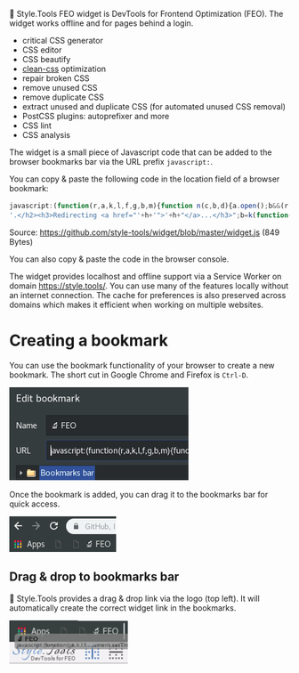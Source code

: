 🔬 Style.Tools FEO widget is DevTools for Frontend Optimization (FEO). The widget works offline and for pages behind a login.

- critical CSS generator
- CSS editor
- CSS beautify
- [clean-css](https://github.com/jakubpawlowicz/clean-css) optimization
- repair broken CSS
- remove unused CSS
- remove duplicate CSS
- extract unused and duplicate CSS (for automated unused CSS removal)
- PostCSS plugins: autoprefixer and more
- CSS lint
- CSS analysis

The widget is a small piece of Javascript code that can be added to the browser bookmarks bar via the URL prefix `javascript:`.

You can copy & paste the following code in the location field of a browser bookmark:

```javascript
javascript:(function(r,a,k,l,f,g,b,m){function n(c,b,d){a.open();b&&(r.onmessage=b);d&&a.addEventListener("securitypolicyviolation",d);a.write(c);a.close()}f="https://style.tools/";g="Style.Tools";var c=a.createElement("script");c.src=f+"x.js";c.onerror=function(){function p(d){if(c=d?d.violatedDirective:0){if("script-src"==c||m)return;m=1;b&&l(b)}if(!q){var h=f+"#"+a.location;a.getElementById("e").innerHTML='<h2 style="color:red;">'+g+(c?' blocked by CSP <font color="blue">'+c+"</font>":" failed to load")+
'.</h2><h3>Redirecting <a href="'+h+'">'+h+"</a>...</h3>";b=k(function(){a.location.href=h},3E3)}}var q;n("<h2>Loading "+g+" via Service Worker...</h2><iframe src="+f+'go height=50></iframe><p id="e"></p>',function(a){q=1;b&&l(b);n("<script>"+a.data+"\x3c/script>")},p);b=k(p,2E3)};a.head.appendChild(c)})(window,document,setTimeout,clearTimeout);
```

Source: https://github.com/style-tools/widget/blob/master/widget.js (849 Bytes)

You can also copy & paste the code in the browser console.

The widget provides localhost and offline support via a Service Worker on domain https://style.tools/. You can use many of the features locally without an internet connection. The cache for preferences is also preserved across domains which makes it efficient when working on multiple websites.

# Creating a bookmark

You can use the bookmark functionality of your browser to create a new bookmark. The short cut in Google Chrome and Firefox is `Ctrl-D`.

![Add a new bookmark](../gitbook/images/add-bookmark.png)

Once the bookmark is added, you can drag it to the bookmarks bar for quick access.

![🔬 Style.Tools bookmark](../gitbook/images/browser-bookmark.png)

## Drag & drop to bookmarks bar

🔬 Style.Tools provides a drag & drop link via the logo (top left). It will automatically create the correct widget link in the bookmarks.

![Drag & drop bookmark from 🔬 Style.Tools](../gitbook/images/drag-bookmark.png)
